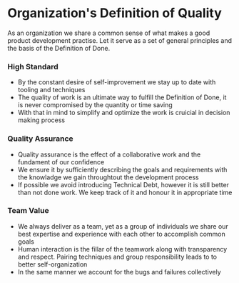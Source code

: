 # Organization's Definition of Quality
As an organization we share a common sense of what makes a good product development practise. Let it serve as a set of general principles and the basis of the Definition of Done.

### High Standard
- By the constant desire of self-improvement we stay up to date with tooling and techniques
- The quality of work is an ultimate way to fulfill the Definition of Done, it is never compromised by the quantity or time saving
- With that in mind to simplify and optimize the work is cruicial in decision making process

### Quality Assurance
- Quality assurance is the effect of a collaborative work and the fundament of our confidence
- We ensure it by sufficiently describing the goals and requirements with the knowladge we gain throughtout the development process
- If possible we avoid introducing Technical Debt, however it is still better than not done work. We keep track of it and honour it in appropriate time

### Team Value 
- We always deliver as a team, yet as a group of individuals we share our best expertise and experience with each other to accomplish common goals
- Human interaction is the fillar of the teamwork along with transparency and respect. Pairing techniques and group responsibility leads to to better self-organization
- In the same manner we account for the bugs and failures collectively
